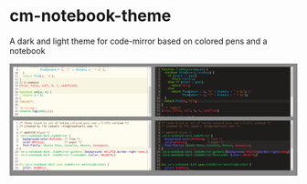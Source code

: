 cm-notebook-theme
=================

A dark and light theme for code-mirror based on colored pens and a notebook

![Preview of dark and light themes](./preview.png)